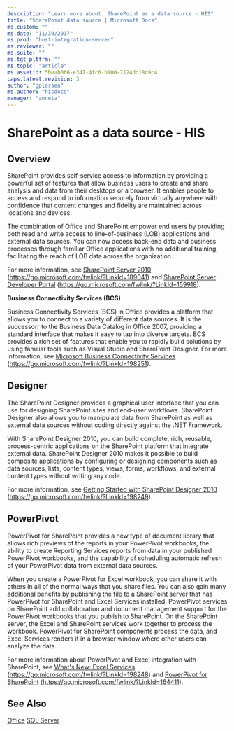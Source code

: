 ```yaml
---
description: "Learn more about: SharePoint as a data source - HIS"
title: "SharePoint data source | Microsoft Docs"
ms.custom: ""
ms.date: "11/30/2017"
ms.prod: "host-integration-server"
ms.reviewer: ""
ms.suite: ""
ms.tgt_pltfrm: ""
ms.topic: "article"
ms.assetid: 5beab066-e347-4fc6-b100-7124dd18d9c4
caps.latest.revision: 3
author: "gplarsen"
ms.author: "hisdocs"
manager: "anneta"
---
```

# SharePoint as a data source - HIS

## Overview
SharePoint provides self-service access to information by providing a powerful set of features that allow business users to create and share analysis and data from their desktops or a browser. It enables people to access and respond to information securely from virtually anywhere with confidence that content changes and fidelity are maintained across locations and devices.

The combination of Office and SharePoint empower end users by providing both read and write access to line-of-business (LOB) applications and external data sources. You can now access back-end data and business processes through familiar Office applications with no additional training, facilitating the reach of LOB data across the organization.

 For more information, see [SharePoint Server 2010](https://go.microsoft.com/fwlink/?LinkId=189041) (https://go.microsoft.com/fwlink/?LinkId=189041) and [SharePoint Server Developer Portal](https://go.microsoft.com/fwlink/?LinkId=159918) (https://go.microsoft.com/fwlink/?LinkId=159918).

 **Business Connectivity Services (BCS)**

 Business Connectivity Services (BCS) in Office provides a platform that allows you to connect to a variety of different data sources. It is the successorr to the Business Data Catalog in Office 2007, providing a standard interface that makes it easy to tap into diverse targets. BCS provides a rich set of features that enable you to rapidly build solutions by using familiar tools such as Visual Studio and SharePoint Designer. For more information, see [Microsoft Business Connectivity Services](https://go.microsoft.com/fwlink/?LinkId=198251) (https://go.microsoft.com/fwlink/?LinkId=198251).

## Designer
The SharePoint Designer provides a graphical user interface that you can use for designing SharePoint sites and end-user workflows. SharePoint Designer also allows you to manipulate data from SharePoint as well as external data sources without coding directly against the .NET Framework.

 With SharePoint Designer 2010, you can build complete, rich, reusable, process-centric applications on the SharePoint platform that integrate external data. SharePoint Designer 2010 makes it possible to build composite applications by configuring or designing components such as data sources, lists, content types, views, forms, workflows, and external content types without writing any code.

 For more information, see [Getting Started with SharePoint Designer 2010](https://go.microsoft.com/fwlink/?LinkId=198249) (https://go.microsoft.com/fwlink/?LinkId=198249).

## PowerPivot
PowerPivot for SharePoint provides a new type of document library that allows rich previews of the reports in your PowerPivot workbooks, the ability to create Reporting Services reports from data in your published PowerPivot workbooks, and the capability of scheduling automatic refresh of your PowerPivot data from external data sources.

 When you create a PowerPivot for Excel workbook, you can share it with others in all of the normal ways that you share files. You can also gain many additional benefits by publishing the file to a SharePoint server that has PowerPivot for SharePoint and Excel Services installed. PowerPivot services on SharePoint add collaboration and document management support for the PowerPivot workbooks that you publish to SharePoint. On the SharePoint server, the Excel and SharePoint services work together to process the workbook. PowerPivot for SharePoint components process the data, and Excel Services renders it in a browser window where other users can analyze the data.

 For more information about PowerPivot and Excel integration with SharePoint, see [What's New: Excel Services](https://go.microsoft.com/fwlink/?LinkId=198248) (https://go.microsoft.com/fwlink/?LinkId=198248) and [PowerPivot for SharePoint](https://go.microsoft.com/fwlink/?LinkId=164411) (https://go.microsoft.com/fwlink/?LinkId=164411).

## See Also
 [Office](../core/office2.md)
 [SQL Server](../core/sql-server2.md)
